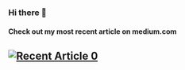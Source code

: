 ### Hi there 👋

#### Check out my most recent article on medium.com
<a target="_blank" href="https://github-readme-medium-recent-article.vercel.app/medium/@pgrzybowski.dev/0"><img src="https://github-readme-medium-recent-article.vercel.app/medium/@pgrzybowski.dev/0" alt="Recent Article 0">  
 ----------------------------

<!--
**Piotr-Grzybowski/Piotr-Grzybowski** is a ✨ _special_ ✨ repository because its `README.md` (this file) appears on your GitHub profile.

Here are some ideas to get you started:

- 🔭 I’m currently working on ...
- 🌱 I’m currently learning ...
- 👯 I’m looking to collaborate on ...
- 🤔 I’m looking for help with ...
- 💬 Ask me about ...
- 📫 How to reach me: ...
- 😄 Pronouns: ...
- ⚡ Fun fact: ...
-->

<!--
  
[![Contribution Stats](https://github-contribution-stats.vercel.app/api/?username=Piotr-Grzybowski)](https://github.com/LordDashMe/github-contribution-stats/)
  
-->
